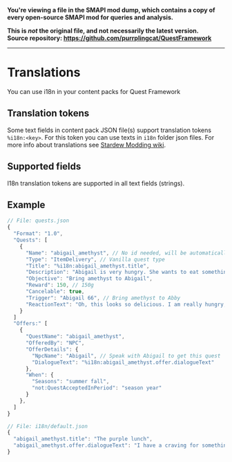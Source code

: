 **You're viewing a file in the SMAPI mod dump, which contains a copy of every open-source SMAPI mod
for queries and analysis.**

**This is _not_ the original file, and not necessarily the latest version.**  
**Source repository: https://github.com/purrplingcat/QuestFramework**

----

# Translations

You can use i18n in your content packs for Quest Framework

## Translation tokens

Some text fields in content pack JSON file(s) support translation tokens `%i18n:<key>`. For this token you can use texts in `i18n` folder json files. For more info about translations see [Stardew Modding wiki](https://stardewvalleywiki.com/Modding:Modder_Guide/APIs/Translation).

## Supported fields

I18n translation tokens are supported in all text fields (strings).

## Example

```js
// File: quests.json
{
  "Format": "1.0",
  "Quests": [
    {
      "Name": "abigail_amethyst", // No id needed, will be automatically generated
      "Type": "ItemDelivery", // Vanilla quest type
      "Title": "%i18n:abigail_amethyst.title",
      "Description": "Abigail is very hungry. She wants to eat something special from mines.",
      "Objective": "Bring amethyst to Abigail",
      "Reward": 150, // 150g
      "Cancelable": true,
      "Trigger": "Abigail 66", // Bring amethyst to Abby
      "ReactionText": "Oh, this looks so delicious. I am really hungry, thank you, @!$h"
    }
  ]
  "Offers:" [
    {
      "QuestName": "abigail_amethyst",
      "OfferedBy": "NPC",
      "OfferDetails": {
        "NpcName": "Abigail", // Speak with Abigail to get this quest
        "DialogueText": "%i18n:abigail_amethyst.offer.dialogueText"
      },
      "When": {
        "Seasons": "summer fall",
        "not:QuestAcceptedInPeriod": "season year"
      }
    },
  ]
}
```

```js
// File: i18n/default.json
{
  "abigail_amethyst.title": "The purple lunch",
  "abigail_amethyst.offer.dialogueText": "I have a craving for something special.#$b#@, can you bring me amethyst?"
}
```
